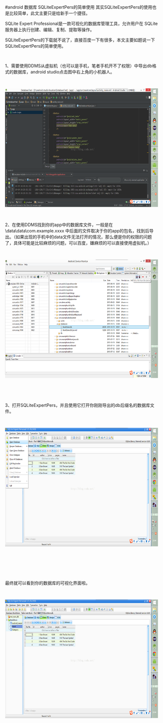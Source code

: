 #android 数据库 SQLiteExpertPers的简单使用
其实SQLiteExpertPers的使用也是比较简单，此文主要只是给新手一个捷径。

SQLite Expert Professional是一款可视化的数据库管理工具，允许用户在 SQLite 服务器上执行创建、编辑、复制、提取等操作。

SQLiteExpertPers的下载就不说了，直接百度一下有很多，本文主要如题说一下SQLiteExpertPers的简单使用。

 

1、需要使用DDMS从虚拟机（也可以是手机，笔者手机开不了权限）中导出db格式的数据库，android studio点击图中右上角的小机器人。

 

<img alt="" class="has" height="390" src="https://raw.githubusercontent.com/Double2hao/xujiajia_blog/main/img/16210039287200.png" width="700">

 

2、在使用DDMS找到你的app中的数据库文件，一般是在\data\data\com.example.xxxx 中后面的文件取决于你的app的包名，找到后导出。（如果出现的手机中的data文件无法打开的情况，那么便是你的权限的问题了，具体可能是比较麻烦的问题，可以百度，嫌麻烦的可以直接使用虚拟机。）

 

<img alt="" class="has" height="390" src="https://raw.githubusercontent.com/Double2hao/xujiajia_blog/main/img/16210039288331.png" width="700">

 

 

3、打开SQLiteExpertPers，并且使用它打开你刚刚导出的db后缀名的数据库文件。

 

<img alt="" class="has" height="390" src="https://raw.githubusercontent.com/Double2hao/xujiajia_blog/main/img/16210039289282.png" width="700">

 

 

 

最终就可以看到你的数据库的可视化界面啦。

 

<img alt="" class="has" height="390" src="https://raw.githubusercontent.com/Double2hao/xujiajia_blog/main/img/16210039291003.png" width="700">